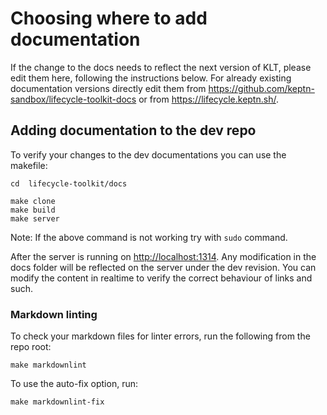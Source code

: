 # Choosing where to add documentation

If the change to the docs needs to reflect the next version of KLT, please edit them here, following the instructions
below.
For already existing documentation versions directly edit them
from <https://github.com/keptn-sandbox/lifecycle-toolkit-docs> or from <https://lifecycle.keptn.sh/>.

## Adding documentation to the dev repo

To verify your changes to the dev documentations you can use the makefile:

```shell
cd  lifecycle-toolkit/docs

make clone
make build
make server
```
Note: If the above command is not working try with `sudo` command.

After the server is running on <http://localhost:1314>.
Any modification in the docs folder will be reflected on the server under the dev revision.
You can modify the content in realtime to verify the correct behaviour of links and such.

### Markdown linting

To check your markdown files for linter errors, run the following from the repo root:

```shell
make markdownlint
```

To use the auto-fix option, run:

```shell
make markdownlint-fix
```
